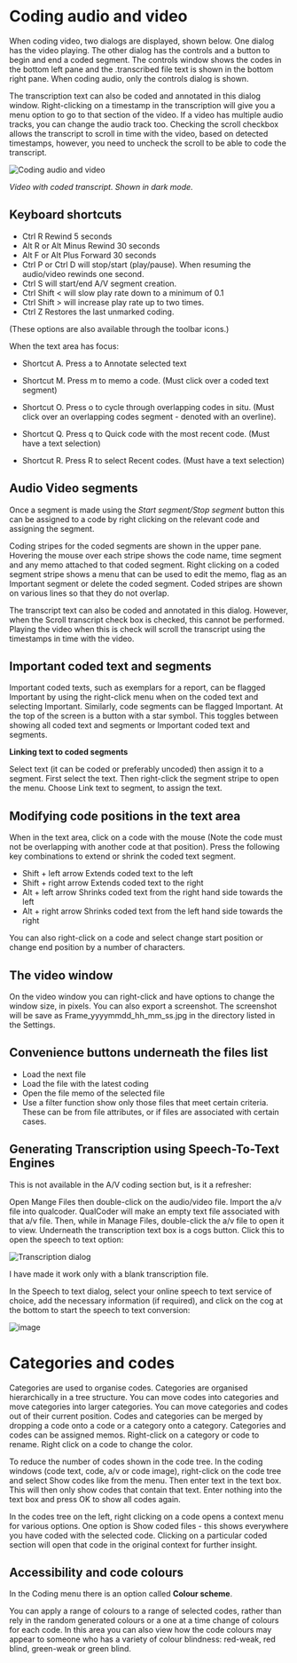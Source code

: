 # Coding audio and video

When coding video, two dialogs are displayed, shown below. One dialog has the video playing. The other dialog has the controls and a button to begin and end a coded segment. The controls window shows the codes in the bottom left pane and the .transcribed file text is shown in the bottom right pane. When coding audio, only the controls dialog is shown.

The transcription text can also be coded and annotated in this dialog window. Right-clicking on a timestamp in the transcription will give you a menu option to go to that section of the video. If a video has multiple audio tracks, you can change the audio track too. Checking the scroll checkbox allows the transcript to scroll in time with the video, based on detected timestamps, however, you need to uncheck the scroll to be able to code the transcript.

![Coding audio and video](https://qualcoder.files.wordpress.com/2021/05/code_av.png?resize=800%2C400)

_Video with coded transcript. Shown in dark mode._


## Keyboard shortcuts

* Ctrl R Rewind 5 seconds
* Alt R or Alt Minus Rewind 30 seconds
* Alt F or Alt Plus Forward 30 seconds
* Ctrl P or Ctrl D will stop/start (play/pause). When resuming the audio/video rewinds one second.
* Ctrl S will start/end A/V segment creation.
* Ctrl Shift < will slow play rate down to a minimum of 0.1
* Ctrl Shift > will increase play rate up to two times.
* Ctrl Z Restores the last unmarked coding.

(These options are also available through the toolbar icons.)

When the text area has focus:

* Shortcut A. Press a to Annotate selected text

* Shortcut M. Press m to memo a code. (Must click over a coded text segment)

* Shortcut O. Press o to cycle through overlapping codes in situ. (Must click over an overlapping codes segment - denoted with an overline).

* Shortcut Q. Press q to Quick code with the most recent code. (Must have a text selection)

* Shortcut R. Press R to select Recent codes. (Must have a text selection)

## Audio Video segments

Once a segment is made using the _Start segment/Stop segment_ button this can be assigned to a code by right clicking on the relevant code and assigning the segment. 

Coding stripes for the coded segments are shown in the upper pane. Hovering the mouse over each stripe shows the code name, time segment and any memo attached to that coded segment. Right clicking on a coded segment stripe shows a menu that can be used to edit the memo, flag as an Important segment or delete the coded segment. Coded stripes are shown on various lines so that they do not overlap. 

The transcript text can also be coded and annotated in this dialog. However, when the Scroll transcript check box is checked, this cannot be performed. Playing the video when this is check will scroll the transcript using the timestamps in time with the video.

## Important coded text and segments

Important coded texts, such as exemplars for a report, can be flagged Important by using the right-click menu when on the coded text and selecting Important. Similarly, code segments can be flagged Important. At the top of the screen is a button with a star symbol. This toggles between showing all coded text and segments or Important coded text and segments.

**Linking text to coded segments**

Select text (it can be coded or preferably uncoded) then assign it to a segment. First select the text. Then right-click the segment stripe to open the menu. Choose Link text to segment, to assign the text.

## Modifying code positions in the text area

When in the text area, click on a code with the mouse (Note the code must not be overlapping with another code at that position). Press the following key combinations to extend or shrink the coded text segment.

* Shift + left arrow            Extends coded text to the left
* Shift + right arrow          Extends coded text to the right
* Alt + left arrow               Shrinks coded text from the right hand side towards the left
* Alt + right arrow            Shrinks coded text from the left hand side towards the right

You can also right-click on a code and select change start position or change end position by  a number of characters.

## The video window

On the video window you can right-click and have options to change the window size, in pixels. You can also export a screenshot. The screenshot will be save as Frame_yyyymmdd_hh_mm_ss.jpg in the directory listed in the Settings.


## Convenience buttons underneath the files list

* Load the next file
* Load the file with the latest coding
* Open the file memo of the selected file
* Use a filter function show only those files that meet certain criteria. These can be from file attributes, or if files are associated with certain cases.

## Generating Transcription using Speech-To-Text Engines

This is not available in the A/V coding section but, is it a refresher:

Open Mange Files then double-click on the audio/video file.
Import the a/v file into qualcoder. QualCoder will make an empty text file associated with that a/v file.
Then, while in Manage Files, double-click the a/v file to open it to view.
Underneath the transcription text box is a cogs button. Click this to open the speech to text option:

![Transcription dialog](https://user-images.githubusercontent.com/5834638/151243057-f3504e0d-ab10-4628-9495-fcdff00be422.png)

I have made it work only with a blank transcription file.

In the Speech to text dialog, select your online speech to text service of choice, add the necessary information (if required), and click on the cog at the bottom to start the speech to text conversion: 

![image](https://user-images.githubusercontent.com/55474996/151250520-d635d0c8-bb65-4a20-b6b9-e7d942c842ef.png)

#  Categories and codes

Categories are used to organise codes. Categories are organised hierarchically in a tree structure. You can move codes into categories and move categories into larger categories. You can move categories and codes out of their current position. Codes and categories can be merged by dropping a code onto a code or a category onto a category. Categories and codes can be assigned memos. Right-click on a category or code to rename. Right click on a code to change the color.

To reduce the number of codes shown in the code tree. In the coding windows (code text, code, a/v or code image), right-click on the code tree and select Show codes like from the menu. Then enter text in the text box. This will then only show codes that contain that text. Enter nothing into the text box and press OK to show all codes again.

In the codes tree on the left, right clicking on a code opens a context menu for various options.
One option is Show coded files - this shows everywhere you have coded with the selected code. Clicking on a particular coded section will open that code in the original context for further insight.

## Accessibility and code colours

In the Coding menu there is an option called **Colour scheme**.

You can apply a range of colours to a range of selected codes, rather than rely in the random generated colours or a one at a time change of colours for each code. In this area you can also view how the code colours may appear to someone who has a variety of colour blindness: red-weak, red blind, green-weak or green blind.
